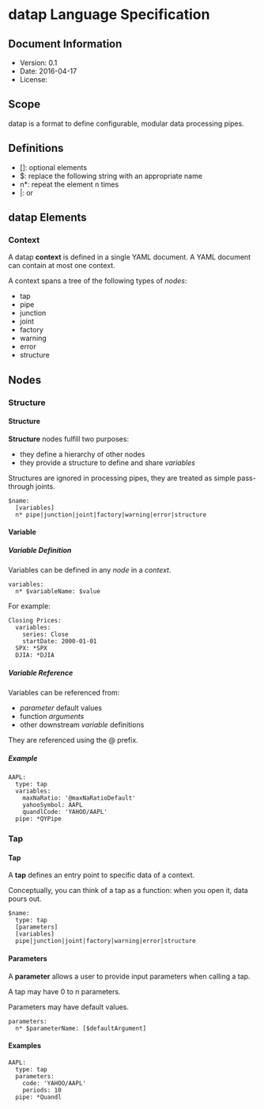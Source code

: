 # datap Language Specification

## Document Information

- Version: 0.1
- Date: 2016-04-17
- License: 

## Scope

datap is a format to define configurable, modular data processing pipes.

## Definitions

* []: optional elements
* $: replace the following string with an appropriate name
* n*: repeat the element n times
* |: or

## datap Elements

###  Context

A datap **context** is defined in a single YAML document. A YAML document can contain at most one context. 

A context spans a tree of the following types of *nodes*:

* tap
* pipe
* junction
* joint
* factory
* warning
* error
* structure


## Nodes

### Structure

#### Structure

**Structure** nodes fulfill two purposes:

* they define a hierarchy of other nodes
* they provide a structure to define and share *variables*

Structures are ignored in processing pipes, they are treated as simple pass-through joints.

```
$name:
  [variables]
  n* pipe|junction|joint|factory|warning|error|structure
```

#### Variable

##### Variable Definition

Variables can be defined in any *node* in a *context*.

```
variables:
  n* $variableName: $value
```

For example:

```{YAML}
Closing Prices:
  variables:
    series: Close
    startDate: 2000-01-01
  SPX: *SPX
  DJIA: *DJIA
```

##### Variable Reference

Variables can be referenced from: 

* *parameter* default values
* function *arguments* 
* other downstream *variable* definitions

They are referenced using the @ prefix. 

##### Example

```
AAPL:
  type: tap
  variables:
    maxNaRatio: '@maxNaRatioDefault'
    yahooSymbol: AAPL
    quandlCode: 'YAHOO/AAPL'
  pipe: *QYPipe
```

### Tap

#### Tap

A **tap** defines an entry point to specific data of a context. 

Conceptually, you can think of a tap as a function: when you open it, data pours out.

```
$name:
  type: tap
  [parameters]
  [variables]
  pipe|junction|joint|factory|warning|error|structure
```

#### Parameters

A **parameter** allows a user to provide input parameters when calling a tap.

A tap may have 0 to n parameters.

Parameters may have default values.

```
parameters:
  n* $parameterName: [$defaultArgument]
```

#### Examples

```{YAML}
AAPL:
  type: tap
  parameters:
    code: 'YAHOO/AAPL'
    periods: 10
  pipe: *Quandl 
```
